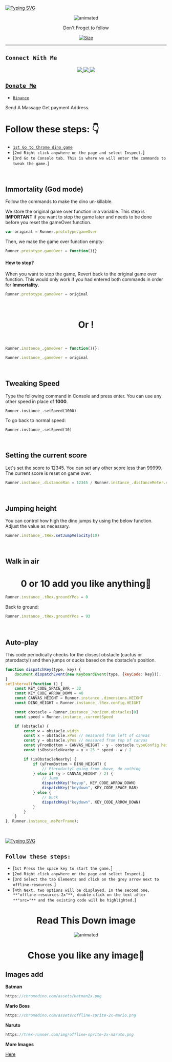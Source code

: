 

[![Typing SVG](https://readme-typing-svg.demolab.com?font=Caveat&size=30&pause=1000&color=F70000&center=true&vCenter=true&width=435&lines=Hellow+I+Am+Hyper+Mod;Let's+Go+Dino+Game+Hack;Useing+Inspect+Element)](https://git.io/typing-svg)

<p align="center">
<img src="https://i.ibb.co/grrwRTk/FB-IMG-1695300469802.jpg" alt="animated" />
</p>

<p align="center">
Don't Froget to follow
</p>

<p align="center">
<a href="https://youtube.com/c/HYPERMOD"><img title="Size" src="https://img.shields.io/badge/Tutorial-Video-green"></a>
</p>

-------

## ```Connect With Me```
<p align="center">
<a href="https://wa.me/94767043432"><img src="https://img.shields.io/badge/Contact Hyper Mod-25D366?style=for-the-badge&logo=whatsapp&logoColor=white" />
<a href="https://chat.whatsapp.com/DNUr9fAAaTq6YW3SFQHX7Q"><img src="https://img.shields.io/badge/Join Official GC-25D366?style=for-the-badge&logo=whatsapp&logoColor=white" />
<a href="https://youtube.com/c/HYPERMOD"><img src="https://img.shields.io/badge/Subscribe Hyper Mod-ff0000?style=for-the-badge&logo=youtube&logoColor=ff000000&link=https://youtube.com/c/HYPERMOD" /><br>
</p>

## ```Donate Me```

- [`Binance`](Wa.me/94767043432)

<p align="left">
Send A Massage Get payment Address.
</p>

# Follow these steps: 👇

- [`1st Go to Chrome dino game`](Chrome://dino)
- [`2nd Right click anywhere on the page and select Inspect.`]
- [`3rd Go to Console tab. This is where we will enter the commands to tweak the game.`]

<br>

## Immortality (God mode)
Follow the commands to make the dino un-killable.

We store the original game over function in a variable. This step is **IMPORTANT** if you want to stop the game later and needs to be done before you reset the gameOver function.
```js
var original = Runner.prototype.gameOver
```

Then, we make the game over function empty:
```js
Runner.prototype.gameOver = function(){}
```

#### How to stop?
When you want to stop the game, Revert back to the original game over function. This would only work if you had entered both commands in order for **Immortality**.
```js
Runner.prototype.gameOver = original
```
<br>

<h1 align="center">Or !<br></h1>

<br>

```js
Runner.instance_.gameOver = function(){};
```

```js
Runner.instance_.gameOver = original
```

<br>

## Tweaking Speed
Type the following command in Console and press enter.
You can use any other speed in place of **1000**.

```
Runner.instance_.setSpeed(1000)
```

To go back to normal speed:
```
Runner.instance_.setSpeed(10)
```

<br>

## Setting the current score
Let's set the score to 12345. You can set any other score less than 99999.
The current score is reset on game over.

```js
Runner.instance_.distanceRan = 12345 / Runner.instance_.distanceMeter.config.COEFFICIENT
```

<br>

## Jumping height
You can control how high the dino jumps by using the below function. Adjust the value as necessary.

```js
Runner.instance_.tRex.setJumpVelocity(10)
```

<br>

## Walk in air

<h1 align="center">0 or 10 add you like anything🌸<br></h1>

```js
Runner.instance_.tRex.groundYPos = 0
```

Back to ground:

```js
Runner.instance_.tRex.groundYPos = 93
```

<br>

## Auto-play

This code periodically checks for the closest obstacle (cactus or pterodactyl) and then jumps or ducks based on the obstacle's position.

```js
function dispatchKey(type, key) {
    document.dispatchEvent(new KeyboardEvent(type, {keyCode: key}));
}
setInterval(function () {
    const KEY_CODE_SPACE_BAR = 32
    const KEY_CODE_ARROW_DOWN = 40
    const CANVAS_HEIGHT = Runner.instance_.dimensions.HEIGHT
    const DINO_HEIGHT = Runner.instance_.tRex.config.HEIGHT

    const obstacle = Runner.instance_.horizon.obstacles[0]
    const speed = Runner.instance_.currentSpeed

    if (obstacle) {
        const w = obstacle.width
        const x = obstacle.xPos // measured from left of canvas
        const y = obstacle.yPos // measured from top of canvas
        const yFromBottom = CANVAS_HEIGHT - y - obstacle.typeConfig.height
        const isObstacleNearby = x < 25 * speed - w / 2

        if (isObstacleNearby) {
            if (yFromBottom > DINO_HEIGHT) {
                // Pterodactyl going from above, do nothing
            } else if (y > CANVAS_HEIGHT / 2) {
                // Jump
                dispatchKey("keyup", KEY_CODE_ARROW_DOWN)
                dispatchKey("keydown", KEY_CODE_SPACE_BAR)
            } else {
                // Duck
                dispatchKey("keydown", KEY_CODE_ARROW_DOWN)
            }
        }
    }
}, Runner.instance_.msPerFrame);
```

<br>

[![Typing SVG](https://readme-typing-svg.demolab.com?font=Caveat&size=25&pause=1000&color=8B008B&center=true&vCenter=true&width=435&lines=Now+Let's+Go+Change+Custome+Character+And+Map)](https://git.io/typing-svg)

## ```Follow these steps:```

- [`1st Press the space key to start the game.`]
- [`2nd Right click anywhere on the page and select Inspect.`]
- [`3rd Select the tab Elements and click on the grey arrow next to offline-resources.`]
- [`4th Next, two options will be displayed. In the second one, **"offline-resources-2x"**, double-click on the text after **"src="** and the existing code will be highlighted.`]

<h1 align="center">Read This Down image<br></h1>

<p align="center">
<img src="https://i.ibb.co/855vBCZ/hyper-dino-elements-png-change.webp" alt="animated" />
</p>

<h1 align="center">Chose you like any image🌸<br></h1>

## Images add 

**Batman**

```js
https://chromedino.com/assets/batman2x.png
```

**Mario Boss**

```js
https://chromedino.com/assets/offline-sprite-2x-mario.png
```

**Naruto**

```js
https://trex-runner.com/img/offline-sprite-2x-naruto.png
```

**More Images**

[Here](https://trex-runner.com/img/)

<br>